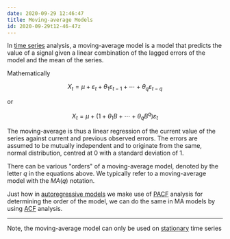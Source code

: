 ```yaml
---
date: 2020-09-29 12:46:47
title: Moving-average Models 
id: 2020-09-29t12-46-47z
---
```


In [time series](./2020-09-23t15-18-55z.md) analysis, a moving-average model is
a model that predicts the value of a signal given a linear combination of the
lagged errors of the model and the mean of the series. 

Mathematically

$$
\displaystyle X_{t}=\mu +\varepsilon _{t}+\theta _{1}\varepsilon _{t-1}+\cdots +\theta _{q}\varepsilon _{t-q}
$$

or

$$
\displaystyle X_{t}=\mu +(1+\theta _{1}B+\cdots +\theta _{q}B^{q})\varepsilon _{t}
$$

The moving-average is thus a linear regression of the current value of the
series against current and previous observed errors. The errors are assumed to
be mutually independent and to originate from the same, normal distribution,
centred at 0 with a standard deviation of 1.

There can be various "orders" of a moving-average model, denoted by the letter
$q$ in the equations above. We typically refer to a moving-average model with
the $MA(q)$ notation.

Just how in [autoregressive models](./2020-09-23t15-14-39z.md) we make use of
[PACF](./2020-09-28t19-43-17z.md) analysis for determining the order of the
model, we can do the same in MA models by using
[ACF](./2020-09-28t19-30-00z.md) analysis.

---

Note, the moving-average model can only be used on
[stationary](./2020-09-29t13-59-43z.md) time series
